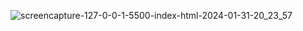 ![screencapture-127-0-0-1-5500-index-html-2024-01-31-20_23_57](https://github.com/Rahil220/Upload-Image/assets/128123047/b800e940-6734-4fb6-a87c-0a645cab9533)
